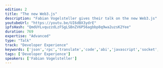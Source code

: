 ```yaml
---
edition: 2
title: "The new Web3.js"
description: "Fabian Vogelsteller gives their talk on the new Web3.js"
youtubeUrl: "https://youtu.be/UI6dBX3ydrE"
ipfsHash: "QmdUYLvquzzdLzFSgLSBnZV6P56agbbp8q9wa2uzsK2Yee"
duration: 769
expertise: "Advanced"
type: "Talk"
track: "Developer Experience"
keywords: ['json','rpc','translate','code','abi','javascript','socket','filter','subscriptions','calling']
tags: ['Developer Experience']
speakers: ['Fabian Vogelsteller']
---
```

